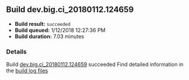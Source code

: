 ## Build dev.big.ci_20180112.124659
- **Build result:** `succeeded`
- **Build queued:** 1/12/2018 12:27:36 PM
- **Build duration:** 7.03 minutes
### Details
Build [dev.big.ci_20180112.124659](https://winappstudio.visualstudio.com/web/build.aspx?pcguid=a4ef43be-68ce-4195-a619-079b4d9834c2&builduri=vstfs%3a%2f%2f%2fBuild%2fBuild%2f24659) succeeded
Find detailed information in the [build log files](https://uwpctdiags.blob.core.windows.net/buildlogs/dev.big.ci_20180112.124659_logs.zip)
